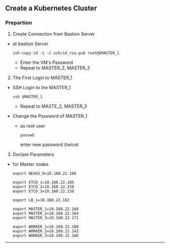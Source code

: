 ## **Create a Kubernetes Cluster**

### **Prepartion**

1. Create Connection from Bastion Server 
- at bastion Server  
      
      ssh-copy-id -i ~/.ssh/id_rsa.pub root@$MASTER_1

    - Enter the VM's Password
    - Repeat to MASTER_2, MASTER_3

2. The First Login to MASTER_1

- SSH Login to the MASTER_1

      ssh $MASTER_1

    - Repeat to MASTE_2, MASTER_3

- Change the Password of MASTER_1

  - as root user  

        passwd

      enter new password (twice)

3. Declare Parameters
- for Master nodes

      export NEXUS_0=10.160.22.160

      export ETCD_1=10.160.22.185
      export ETCD_2=10.160.22.158
      export ETCD_3=10.160.22.138

      export LB_1=10.160.22.162

      export MASTER_1=10.160.22.168
      export MASTER_2=10.160.22.164
      export MASTER_3=10.160.22.171

      export WORKER_1=10.160.22.188
      export WORKER_2=10.160.22.143
      export WORKER_3=10.160.22.166

---


